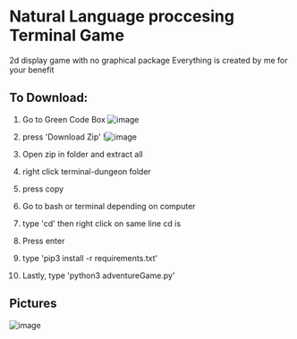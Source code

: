 # **Natural Language proccesing Terminal Game**
2d display game with no graphical package
Everything is created by me for your benefit
## **To Download:**
1) Go to Green Code Box
   ![image](https://github.com/HershelT/TerminalDungeon/assets/57326155/c1046242-1240-439a-b25d-69d22c3de8bb)
3) press 'Download Zip'
   !![image](https://github.com/HershelT/TerminalDungeon/assets/57326155/9b235f7d-c5fe-4d6b-a1c7-37e301330ded)

5) Open zip in folder and extract all
6) right click terminal-dungeon folder
7) press copy
8) Go to bash or terminal depending on computer
9) type 'cd' then right click on same line cd is
10) Press enter
11) type 'pip3 install -r requirements.txt'
12) Lastly, type 'python3 adventureGame.py'

## **Pictures**
![image](https://github.com/HershelT/game/assets/57326155/d52f1f75-34d7-478d-98ea-fd3a83881f21)

